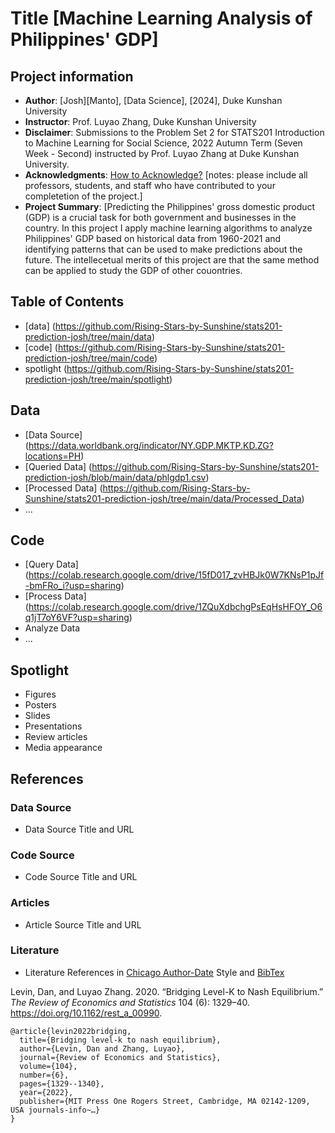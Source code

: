 # Title [Machine Learning Analysis of Philippines' GDP]
## Project information
- **Author**: [Josh][Manto], [Data Science], [2024], Duke Kunshan University
- **Instructor**: Prof. Luyao Zhang, Duke Kunshan University
- **Disclaimer**: Submissions to the Problem Set 2 for STATS201 Introduction to Machine Learning for Social Science, 2022 Autumn Term (Seven Week - Second) instructed by Prof. Luyao Zhang at Duke Kunshan University.
- **Acknowledgments**: [How to Acknowledge?](https://www.scribbr.co.uk/thesis-dissertation/acknowledgements/)
[notes: please include all professors, students, and staff who have contributed to your completetion of the project.]
- **Project Summary**: [Predicting the Philippines' gross domestic product (GDP) is a crucial task for both government and businesses in the country. In this project I apply machine learning algorithms to analyze Philippines' GDP based on historical data from 1960-2021 and identifying patterns that can be used to make predictions about the future. The intellecetual merits of this project are that the same method can be applied to study the GDP of other couontries. 

## Table of Contents
- [data] (https://github.com/Rising-Stars-by-Sunshine/stats201-prediction-josh/tree/main/data)
- [code] (https://github.com/Rising-Stars-by-Sunshine/stats201-prediction-josh/tree/main/code) 
- spotlight (https://github.com/Rising-Stars-by-Sunshine/stats201-prediction-josh/tree/main/spotlight)



## Data
- [Data Source] (https://data.worldbank.org/indicator/NY.GDP.MKTP.KD.ZG?locations=PH) 
- [Queried Data] (https://github.com/Rising-Stars-by-Sunshine/stats201-prediction-josh/blob/main/data/phlgdp1.csv)
- [Processed Data] (https://github.com/Rising-Stars-by-Sunshine/stats201-prediction-josh/tree/main/data/Processed_Data)
- ...


## Code
- [Query Data] (https://colab.research.google.com/drive/15fD017_zvHBJk0W7KNsP1pJf-bmFRo_i?usp=sharing)
- [Process Data] (https://colab.research.google.com/drive/1ZQuXdbchgPsEqHsHFOY_O6q1jT7oY6VF?usp=sharing) 
- Analyze Data
- ...

## Spotlight
- Figures
- Posters
- Slides
- Presentations
- Review articles
- Media appearance

## References

### Data Source
- Data Source Title and URL
### Code Source
- Code Source Title and URL
### Articles
- Article Source Title and URL
### Literature
- Literature References in [Chicago Author-Date](https://www.chicagomanualofstyle.org/tools_citationguide/citation-guide-2.html) Style and [BibTex](https://scholar.google.com/) 

Levin, Dan, and Luyao Zhang. 2020. “Bridging Level-K to Nash Equilibrium.” *The Review of Economics and Statistics* 104 (6): 1329–40. https://doi.org/10.1162/rest_a_00990.

```
@article{levin2022bridging,
  title={Bridging level-k to nash equilibrium},
  author={Levin, Dan and Zhang, Luyao},
  journal={Review of Economics and Statistics},
  volume={104},
  number={6},
  pages={1329--1340},
  year={2022},
  publisher={MIT Press One Rogers Street, Cambridge, MA 02142-1209, USA journals-info~…}
}
```


